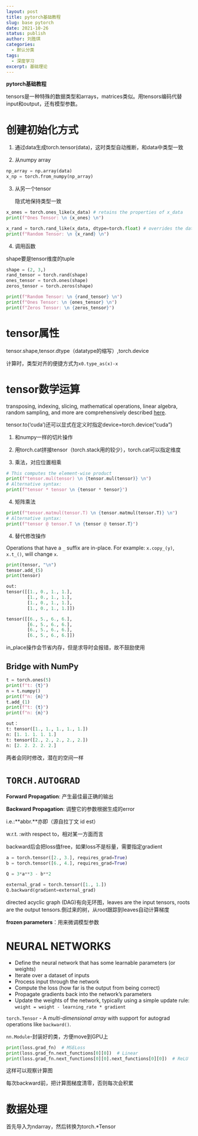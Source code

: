 ```yaml
---
layout: post
title: pytorch基础教程
slug: base pytorch
date: 2021-10-26
status: publish
author: 刘胜琪
categories: 
  - 默认分类
tags: 
  - 深度学习
excerpt: 基础理论
---
```


**pytorch基础教程**

tensors是一种特殊的数据类型和arrays，matrices类似。用tensors编码代替input和output，还有模型参数。

# 创建初始化方式

1. 通过data生成torch.tensor(data)，这时类型自动推断，和data中类型一致

2. 从numpy array

```python
np_array = np.array(data)
x_np = torch.from_numpy(np_array)
```

3. 从另一个tensor

   隐式地保持类型一致

```python
x_ones = torch.ones_like(x_data) # retains the properties of x_data
print(f"Ones Tensor: \n {x_ones} \n")

x_rand = torch.rand_like(x_data, dtype=torch.float) # overrides the datatype of x_data
print(f"Random Tensor: \n {x_rand} \n")
```

4. 调用函数

shape要是tensor维度的tuple

```python
shape = (2, 3,)
rand_tensor = torch.rand(shape)
ones_tensor = torch.ones(shape)
zeros_tensor = torch.zeros(shape)

print(f"Random Tensor: \n {rand_tensor} \n")
print(f"Ones Tensor: \n {ones_tensor} \n")
print(f"Zeros Tensor: \n {zeros_tensor}")
```

# tensor属性

tensor.shape,tensor.dtype（datatype的缩写）,torch.device

计算时，类型对齐的便捷方式为`x0.type_as(x)-x`

# tensor数学运算

transposing, indexing, slicing, mathematical operations, linear algebra, random sampling, and more are comprehensively described [here](https://pytorch.org/docs/stable/torch.html).

tensor.to(‘cuda’)还可以显式在定义时指定device=torch.device(“cuda”)

1. 和numpy一样的切片操作

2. 用torch.cat拼接tensor（torch.stack用的较少），torch.cat可以指定维度

3. 乘法，对应位置相乘

```python
# This computes the element-wise product
print(f"tensor.mul(tensor) \n {tensor.mul(tensor)} \n")
# Alternative syntax:
print(f"tensor * tensor \n {tensor * tensor}")
```

4. 矩阵乘法

```python
print(f"tensor.matmul(tensor.T) \n {tensor.matmul(tensor.T)} \n")
# Alternative syntax:
print(f"tensor @ tensor.T \n {tensor @ tensor.T}")
```

4. 替代修改操作

Operations that have a `_` suffix are in-place. For example: `x.copy_(y)`, `x.t_()`, will change `x`.

```python
print(tensor, "\n")
tensor.add_(5)
print(tensor)

out:
tensor([[1., 0., 1., 1.],
        [1., 0., 1., 1.],
        [1., 0., 1., 1.],
        [1., 0., 1., 1.]])

tensor([[6., 5., 6., 6.],
        [6., 5., 6., 6.],
        [6., 5., 6., 6.],
        [6., 5., 6., 6.]])
```

in_place操作会节省内存，但是求导时会报错，故不鼓励使用

## Bridge with NumPy

```python
t = torch.ones(5)
print(f"t: {t}")
n = t.numpy()
print(f"n: {n}")
t.add_(1)
print(f"t: {t}")
print(f"n: {n}")

out：
t: tensor([1., 1., 1., 1., 1.])
n: [1. 1. 1. 1. 1.]
t: tensor([2., 2., 2., 2., 2.])
n: [2. 2. 2. 2. 2.]
```

两者会同时修改，潜在的空间一样

# `TORCH.AUTOGRAD`

**Forward Propagation**: 产生最佳最正确的输出

**Backward Propagation**: 调整它的参数根据生成的error

i.e.:**abbr.**亦即（源自拉丁文 id est）

w.r.t. :with respect to，相对某一方面而言

backward后会把loss值free，如果loss不是标量，需要指定gradient

```python
a = torch.tensor([2., 3.], requires_grad=True)
b = torch.tensor([6., 4.], requires_grad=True)

Q = 3*a**3 - b**2

external_grad = torch.tensor([1., 1.])
Q.backward(gradient=external_grad)
```

directed acyclic graph (DAG)有向无环图，leaves are the input tensors, roots are the output tensors.倒过来的树，从root跟踪到leaves自动计算梯度

**frozen parameters**：用来微调模型参数

# NEURAL NETWORKS

- Define the neural network that has some learnable parameters (or weights)
- Iterate over a dataset of inputs
- Process input through the network
- Compute the loss (how far is the output from being correct)
- Propagate gradients back into the network’s parameters
- Update the weights of the network, typically using a simple update rule: `weight = weight - learning_rate * gradient`



`torch.Tensor` - A *multi-dimensional array* with support for autograd operations like `backward()`.

`nn.Module`-封装好的类，方便move到GPU上



```python
print(loss.grad_fn)  # MSELoss
print(loss.grad_fn.next_functions[0][0])  # Linear
print(loss.grad_fn.next_functions[0][0].next_functions[0][0])  # ReLU
```

这样可以观察计算图

每次backward前，把计算图梯度清零，否则每次会积累

# 数据处理

首先导入为ndarray，然后转换为torch.*Tensor